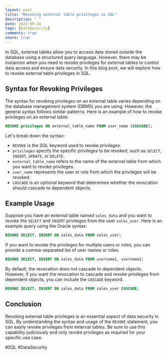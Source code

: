 ```yaml
---
layout: post
title: "Revoking external table privileges in SQL"
description: " "
date: 2023-09-24
tags: [DataSecurity]
comments: true
share: true
---
```


In SQL, external tables allow you to access data stored outside the database using a structured query language. However, there may be instances when you need to revoke privileges for external tables to control data access and ensure data security. In this blog post, we will explore how to revoke external table privileges in SQL.

## Syntax for Revoking Privileges

The syntax for revoking privileges on an external table varies depending on the database management system (DBMS) you are using. However, the general syntax follows similar patterns. Here is an example of how to revoke privileges on an external table:

```sql
REVOKE privileges ON external_table_name FROM user_name [CASCADE];
```

Let's break down the syntax:

- `REVOKE` is the SQL keyword used to revoke privileges.
- `privileges` specify the specific privileges to be revoked, such as `SELECT`, `INSERT`, `UPDATE`, or `DELETE`.
- `external_table_name` refers to the name of the external table from which you want to revoke privileges.
- `user_name` represents the user or role from which the privileges will be revoked.
- `CASCADE` is an optional keyword that determines whether the revocation should cascade to dependent objects.

## Example Usage

Suppose you have an external table named `sales_data` and you want to revoke the `SELECT` and `INSERT` privileges from the user `sales_user`. Here is an example query using the Oracle syntax:

```sql
REVOKE SELECT, INSERT ON sales_data FROM sales_user;
```

If you want to revoke the privileges for multiple users or roles, you can provide a comma-separated list of user names or roles.

```sql
REVOKE SELECT, INSERT ON sales_data FROM username1, username2;
```

By default, the revocation does not cascade to dependent objects. However, if you want the revocation to cascade and revoke privileges from dependent objects, you can include the `CASCADE` keyword.

```sql
REVOKE SELECT, INSERT ON sales_data FROM sales_user CASCADE;
```

## Conclusion

Revoking external table privileges is an essential aspect of data security in SQL. By understanding the syntax and usage of the `REVOKE` statement, you can easily revoke privileges from external tables. Be sure to use this capability judiciously and only revoke privileges as required for your specific use case.

#SQL #DataSecurity